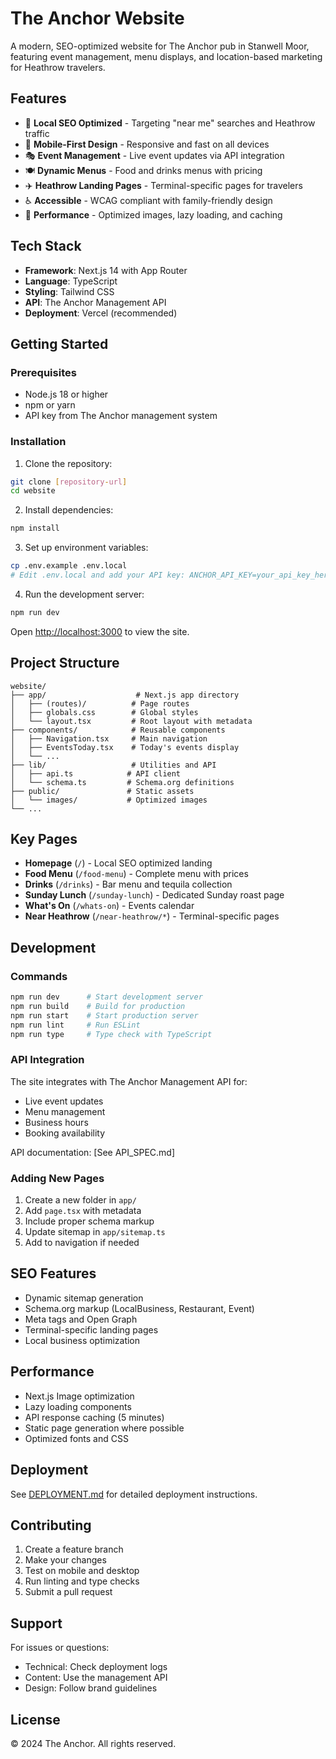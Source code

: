 # The Anchor Website

A modern, SEO-optimized website for The Anchor pub in Stanwell Moor, featuring event management, menu displays, and location-based marketing for Heathrow travelers.

## Features

- 🎯 **Local SEO Optimized** - Targeting "near me" searches and Heathrow traffic
- 📱 **Mobile-First Design** - Responsive and fast on all devices
- 🎭 **Event Management** - Live event updates via API integration
- 🍽️ **Dynamic Menus** - Food and drinks menus with pricing
- ✈️ **Heathrow Landing Pages** - Terminal-specific pages for travelers
- ♿ **Accessible** - WCAG compliant with family-friendly design
- 🚀 **Performance** - Optimized images, lazy loading, and caching

## Tech Stack

- **Framework**: Next.js 14 with App Router
- **Language**: TypeScript
- **Styling**: Tailwind CSS
- **API**: The Anchor Management API
- **Deployment**: Vercel (recommended)

## Getting Started

### Prerequisites

- Node.js 18 or higher
- npm or yarn
- API key from The Anchor management system

### Installation

1. Clone the repository:
```bash
git clone [repository-url]
cd website
```

2. Install dependencies:
```bash
npm install
```

3. Set up environment variables:
```bash
cp .env.example .env.local
# Edit .env.local and add your API key: ANCHOR_API_KEY=your_api_key_here
```

4. Run the development server:
```bash
npm run dev
```

Open [http://localhost:3000](http://localhost:3000) to view the site.

## Project Structure

```
website/
├── app/                    # Next.js app directory
│   ├── (routes)/          # Page routes
│   ├── globals.css        # Global styles
│   └── layout.tsx         # Root layout with metadata
├── components/            # Reusable components
│   ├── Navigation.tsx     # Main navigation
│   ├── EventsToday.tsx    # Today's events display
│   └── ...
├── lib/                   # Utilities and API
│   ├── api.ts            # API client
│   └── schema.ts         # Schema.org definitions
├── public/               # Static assets
│   └── images/           # Optimized images
└── ...
```

## Key Pages

- **Homepage** (`/`) - Local SEO optimized landing
- **Food Menu** (`/food-menu`) - Complete menu with prices
- **Drinks** (`/drinks`) - Bar menu and tequila collection
- **Sunday Lunch** (`/sunday-lunch`) - Dedicated Sunday roast page
- **What's On** (`/whats-on`) - Events calendar
- **Near Heathrow** (`/near-heathrow/*`) - Terminal-specific pages

## Development

### Commands

```bash
npm run dev      # Start development server
npm run build    # Build for production
npm run start    # Start production server
npm run lint     # Run ESLint
npm run type     # Type check with TypeScript
```

### API Integration

The site integrates with The Anchor Management API for:
- Live event updates
- Menu management
- Business hours
- Booking availability

API documentation: [See API_SPEC.md]

### Adding New Pages

1. Create a new folder in `app/`
2. Add `page.tsx` with metadata
3. Include proper schema markup
4. Update sitemap in `app/sitemap.ts`
5. Add to navigation if needed

## SEO Features

- Dynamic sitemap generation
- Schema.org markup (LocalBusiness, Restaurant, Event)
- Meta tags and Open Graph
- Terminal-specific landing pages
- Local business optimization

## Performance

- Next.js Image optimization
- Lazy loading components
- API response caching (5 minutes)
- Static page generation where possible
- Optimized fonts and CSS

## Deployment

See [DEPLOYMENT.md](DEPLOYMENT.md) for detailed deployment instructions.

## Contributing

1. Create a feature branch
2. Make your changes
3. Test on mobile and desktop
4. Run linting and type checks
5. Submit a pull request

## Support

For issues or questions:
- Technical: Check deployment logs
- Content: Use the management API
- Design: Follow brand guidelines

## License

© 2024 The Anchor. All rights reserved.
